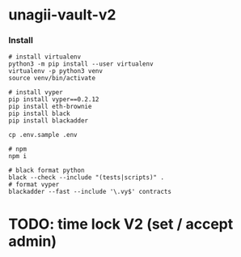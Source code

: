 # unagii-vault-v2

### Install

```shell
# install virtualenv
python3 -m pip install --user virtualenv
virtualenv -p python3 venv
source venv/bin/activate

# install vyper
pip install vyper==0.2.12
pip install eth-brownie
pip install black
pip install blackadder

cp .env.sample .env

# npm
npm i
```

```shell
# black format python
black --check --include "(tests|scripts)" .
# format vyper
blackadder --fast --include '\.vy$' contracts
```

# TODO: time lock V2 (set / accept admin)

